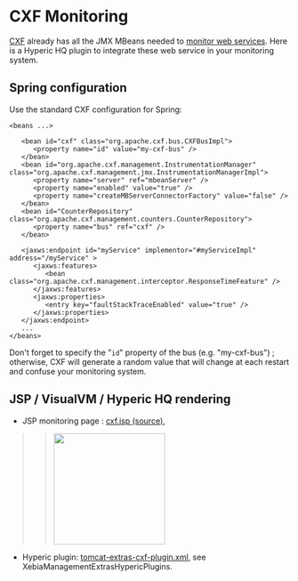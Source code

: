 # CXF Monitoring #

[CXF](http://cxf.apache.org/) already has all the JMX MBeans needed to [monitor web services](http://cxf.apache.org/docs/jmx-management.html). Here is a Hyperic HQ plugin to integrate these web service in your monitoring system.

## Spring configuration ##

Use the standard CXF configuration for Spring:
```
<beans ...>

   <bean id="cxf" class="org.apache.cxf.bus.CXFBusImpl">
      <property name="id" value="my-cxf-bus" />
   </bean>
   <bean id="org.apache.cxf.management.InstrumentationManager" class="org.apache.cxf.management.jmx.InstrumentationManagerImpl">
      <property name="server" ref="mbeanServer" />
      <property name="enabled" value="true" />
      <property name="createMBServerConnectorFactory" value="false" />
   </bean>
   <bean id="CounterRepository" class="org.apache.cxf.management.counters.CounterRepository">
      <property name="bus" ref="cxf" />
   </bean>

   <jaxws:endpoint id="myService" implementor="#myServiceImpl" address="/myService" >
      <jaxws:features>
         <bean class="org.apache.cxf.management.interceptor.ResponseTimeFeature" />
      </jaxws:features>
      <jaxws:properties>
         <entry key="faultStackTraceEnabled" value="true" />
      </jaxws:properties>
   </jaxws:endpoint>
   ...
</beans>
```

Don't forget to specify the "`id`" property of the bus (e.g. "my-cxf-bus") ; otherwise, CXF will generate a random value that will change at each restart and confuse your monitoring system.

## JSP / VisualVM / Hyperic HQ rendering ##

  * JSP monitoring page : [cxf.jsp (source)](http://xebia-france.googlecode.com/svn/management/xebia-management-extras/trunk/src/main/webapp/jmx/cxf.jsp),
> > <a href='http://xebia-france.googlecode.com/svn/management/xebia-management-extras/trunk/src/site/monitoring-jsp-cxf.png'><img src='http://xebia-france.googlecode.com/svn/management/xebia-management-extras/trunk/src/site/monitoring-jsp-cxf.png' height='200' /></a>

  * Hyperic plugin: [tomcat-extras-cxf-plugin.xml](http://xebia-france.googlecode.com/svn/management/xebia-management-extras/trunk/src/main/hyperic/tomcat-extras-cxf-plugin.xml), see XebiaManagementExtrasHypericPlugins.